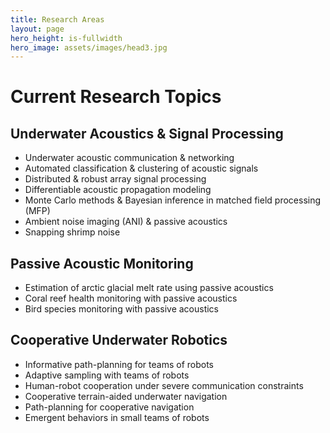 ```yaml
---
title: Research Areas
layout: page
hero_height: is-fullwidth
hero_image: assets/images/head3.jpg
---
```


# Current Research Topics

## Underwater Acoustics & Signal Processing

* Underwater acoustic communication & networking
* Automated classification & clustering of acoustic signals
* Distributed & robust array signal processing
* Differentiable acoustic propagation modeling
* Monte Carlo methods & Bayesian inference in matched field processing (MFP)
* Ambient noise imaging (ANI) & passive acoustics
* Snapping shrimp noise

## Passive Acoustic Monitoring

* Estimation of arctic glacial melt rate using passive acoustics
* Coral reef health monitoring with passive acoustics
* Bird species monitoring with passive acoustics

## Cooperative Underwater Robotics

* Informative path-planning for teams of robots
* Adaptive sampling with teams of robots
* Human-robot cooperation under severe communication constraints
* Cooperative terrain-aided underwater navigation
* Path-planning for cooperative navigation
* Emergent behaviors in small teams of robots
